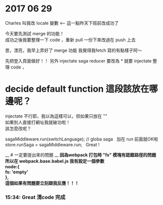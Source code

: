 # 2017 06 29

Charles 叫我改 locale 變數 <-- 這一點昨天下班前改成功了

今天要先測試 merge 的功能！  
成功之後我要整理一下 code  ，重新 pull 一份下來改過在 push 上去  

恩，漂亮，我早上弄好了 merge 功能
我覺得我fetch 寫的有點樣子阿～


先把登入頁面做好！！
另外 injectate saga reducer 要改為 * 就要 injectate
整理 code ， 

# decide default function 這段該放在哪邊呢？

injectate 不行耶，我以為這樣可以，但如果只放在 "\"  
如果別人直接打網址我就破功啦！  
該怎麼改呢？  

sagaMiddleware.run(switchLanguage); // globa saga   加在  run 前面就OK啦  
store.runSaga = sagaMiddleware.run;  
Great !  


__ # 一定要提出來的問題 __
__因為webpack 打包時 "fs" 模塊有認錯路徑的問題  
所以在 webpack.base.babel.js 我有設定一個參數  
  node:{  
    fs: 'empty'  
  },  
這個如果有問題要立刻跟我反應！！！__
  
### 15:34: Great 清code 完成
